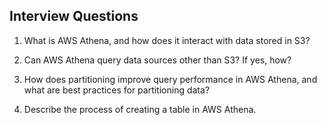 Interview Questions
-------------------
1. What is AWS Athena, and how does it interact with data stored in S3?

2. Can AWS Athena query data sources other than S3? If yes, how?

3. How does partitioning improve query performance in AWS Athena, and what are best
practices for partitioning data?

4. Describe the process of creating a table in AWS Athena.

